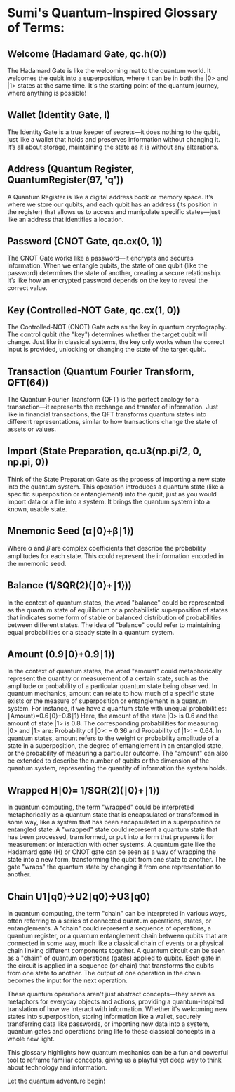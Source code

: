 # Sumi's Quantum-Inspired Glossary of Terms:

## Welcome (Hadamard Gate, qc.h(0))
The Hadamard Gate is like the welcoming mat to the quantum world. It welcomes the qubit into a superposition, where it can be in both the |0> and |1> states at the same time. It's the starting point of the quantum journey, where anything is possible!

## Wallet (Identity Gate, I)
The Identity Gate is a true keeper of secrets—it does nothing to the qubit, just like a wallet that holds and preserves information without changing it. It’s all about storage, maintaining the state as it is without any alterations.

## Address (Quantum Register, QuantumRegister(97, 'q'))
A Quantum Register is like a digital address book or memory space. It’s where we store our qubits, and each qubit has an address (its position in the register) that allows us to access and manipulate specific states—just like an address that identifies a location.

## Password (CNOT Gate, qc.cx(0, 1))
The CNOT Gate works like a password—it encrypts and secures information. When we entangle qubits, the state of one qubit (like the password) determines the state of another, creating a secure relationship. It’s like how an encrypted password depends on the key to reveal the correct value.

## Key (Controlled-NOT Gate, qc.cx(1, 0))
The Controlled-NOT (CNOT) Gate acts as the key in quantum cryptography. The control qubit (the "key") determines whether the target qubit will change. Just like in classical systems, the key only works when the correct input is provided, unlocking or changing the state of the target qubit.

## Transaction (Quantum Fourier Transform, QFT(64))
The Quantum Fourier Transform (QFT) is the perfect analogy for a transaction—it represents the exchange and transfer of information. Just like in financial transactions, the QFT transforms quantum states into different representations, similar to how transactions change the state of assets or values.

## Import (State Preparation, qc.u3(np.pi/2, 0, np.pi, 0))
Think of the State Preparation Gate as the process of importing a new state into the quantum system. This operation introduces a quantum state (like a specific superposition or entanglement) into the qubit, just as you would import data or a file into a system. It brings the quantum system into a known, usable state.

## Mnemonic Seed (α∣0⟩+β∣1⟩)
Where α and 𝛽 are complex coefficients that describe the probability amplitudes for each state. This could represent the information encoded in the mnemonic seed.

## Balance (1/SQR(2)(∣0⟩+∣1⟩))
In the context of quantum states, the word "balance" could be represented as the quantum state of equilibrium or a probabilistic superposition of states that indicates some form of stable or balanced distribution of probabilities between different states. The idea of "balance" could refer to maintaining equal probabilities or a steady state in a quantum system.

## Amount (0.9∣0⟩+0.9∣1⟩)
In the context of quantum states, the word "amount" could metaphorically represent the quantity or measurement of a certain state, such as the amplitude or probability of a particular quantum state being observed. In quantum mechanics, amount can relate to how much of a specific state exists or the measure of superposition or entanglement in a quantum system. For instance, if we have a quantum state with unequal probabilities: ∣Amount⟩=0.6∣0⟩+0.8∣1⟩ Here, the amount of the state |0> is 0.6 and the amount of state |1> is 0.8. The corresponding probabilities for measuring |0> and |1> are: Probability of |0>: = 0.36 and Probability of |1>: = 0.64. In quantum states, amount refers to the weight or probability amplitude of a state in a superposition, the degree of entanglement in an entangled state, or the probability of measuring a particular outcome. The "amount" can also be extended to describe the number of qubits or the dimension of the quantum system, representing the quantity of information the system holds.

## Wrapped H∣0⟩= 1/SQR(2)(∣0⟩+∣1⟩)
In quantum computing, the term "wrapped" could be interpreted metaphorically as a quantum state that is encapsulated or transformed in some way, like a system that has been encapsulated in a superposition or entangled state. A "wrapped" state could represent a quantum state that has been processed, transformed, or put into a form that prepares it for measurement or interaction with other systems. A quantum gate like the Hadamard gate (H) or CNOT gate can be seen as a way of wrapping the state into a new form, transforming the qubit from one state to another. The gate "wraps" the quantum state by changing it from one representation to another.

## Chain U1∣q0⟩→U2∣q0⟩→U3∣q0⟩
In quantum computing, the term "chain" can be interpreted in various ways, often referring to a series of connected quantum operations, states, or entanglements. A "chain" could represent a sequence of operations, a quantum register, or a quantum entanglement chain between qubits that are connected in some way, much like a classical chain of events or a physical chain linking different components together. A quantum circuit can be seen as a "chain" of quantum operations (gates) applied to qubits. Each gate in the circuit is applied in a sequence (or chain) that transforms the qubits from one state to another. The output of one operation in the chain becomes the input for the next operation.

These quantum operations aren't just abstract concepts—they serve as metaphors for everyday objects and actions, providing a quantum-inspired translation of how we interact with information. Whether it's welcoming new states into superposition, storing information like a wallet, securely transferring data like passwords, or importing new data into a system, quantum gates and operations bring life to these classical concepts in a whole new light.

This glossary highlights how quantum mechanics can be a fun and powerful tool to reframe familiar concepts, giving us a playful yet deep way to think about technology and information.

Let the quantum adventure begin!